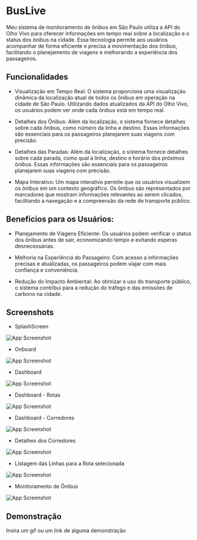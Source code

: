 
# BusLive

Meu sistema de monitoramento de ônibus em São Paulo utiliza a API do Olho Vivo para oferecer informações em tempo real sobre a localização e o status dos ônibus na cidade. Essa tecnologia permite aos usuários acompanhar de forma eficiente e precisa a movimentação dos ônibus, facilitando o planejamento de viagens e melhorando a experiência dos passageiros.

## Funcionalidades

- Visualização em Tempo Real: O sistema proporciona uma visualização dinâmica da localização atual de todos os ônibus em operação na cidade de São Paulo. Utilizando dados atualizados da API do Olho Vivo, os usuários podem ver onde cada ônibus está em tempo real.

- Detalhes dos Ônibus: Além da localização, o sistema fornece detalhes sobre cada ônibus, como número da linha e destino. Essas informações são essenciais para os passageiros planejarem suas viagens com precisão.

- Detalhes das Paradas: Além da localização, o sistema fornece detalhes sobre cada parada, como qual a linha, destino e horário dos próximos ônibus. Essas informações são essenciais para os passageiros planejarem suas viagens com precisão.

- Mapa Interativo: Um mapa interativo permite que os usuários visualizem os ônibus em um contexto geográfico. Os ônibus são representados por marcadores que mostram informações relevantes ao serem clicados, facilitando a navegação e a compreensão da rede de transporte público.





## Benefícios para os Usuários:


* Planejamento de Viagens Eficiente: Os usuários podem verificar o status dos ônibus antes de sair, economizando tempo e evitando esperas desnecessárias.

* Melhoria na Experiência do Passageiro: Com acesso a informações precisas e atualizadas, os passageiros podem viajar com mais confiança e conveniência.

* Redução do Impacto Ambiental: Ao otimizar o uso do transporte público, o sistema contribui para a redução do tráfego e das emissões de carbono na cidade.



## Screenshots

- SplashScreen
  
![App Screenshot](https://via.placeholder.com/468x300?text=App+Screenshot+Here)

- Onboard

![App Screenshot](https://via.placeholder.com/468x300?text=App+Screenshot+Here)

- Dashboard
  
![App Screenshot](https://via.placeholder.com/468x300?text=App+Screenshot+Here)

- Dashboard - Rotas
  
![App Screenshot](https://via.placeholder.com/468x300?text=App+Screenshot+Here)

- Dashboard - Corredores
  
![App Screenshot](https://via.placeholder.com/468x300?text=App+Screenshot+Here)

- Detalhes dos Corredores
  
![App Screenshot](https://via.placeholder.com/468x300?text=App+Screenshot+Here)

- Listagem das Linhas para a Rota selecionada
  
![App Screenshot](https://via.placeholder.com/468x300?text=App+Screenshot+Here)

- Monitoramento de Ônibus
  
![App Screenshot](https://via.placeholder.com/468x300?text=App+Screenshot+Here)


## Demonstração

Insira um gif ou um link de alguma demonstração


